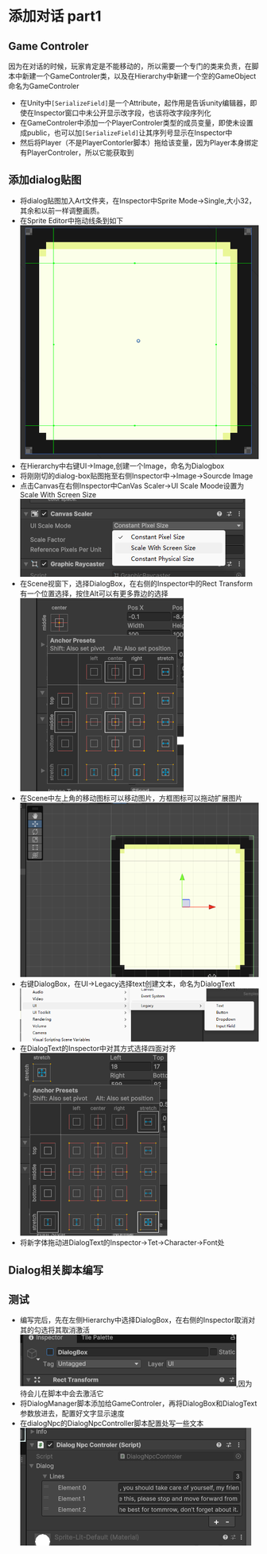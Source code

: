 # 添加对话 part1

## Game Controler
因为在对话的时候，玩家肯定是不能移动的，所以需要一个专门的类来负责，在脚本中新建一个GameControler类，以及在Hierarchy中新建一个空的GameObject命名为GameControler
- 在Unity中`[SerializeField]`是一个Attribute，起作用是告诉unity编辑器，即使在Inspector窗口中未公开显示改字段，也该将改字段序列化
- 在GameControler中添加一个PlayerControler类型的成员变量，即使未设置成public，也可以加`[SerializeField]`让其序列号显示在Inspector中
- 然后将Player（不是PlayerContorler脚本）拖给该变量，因为Player本身绑定有PlayerControler，所以它能获取到

## 添加dialog贴图
- 将dialog贴图加入Art文件夹，在Inspector中Sprite Mode->Single,大小32，其余和以前一样调整画质。
- 在Sprite Editor中拖动线条到如下
![alt text](images/07_dialog_sprite.png)
- 在Hierarchy中右键UI->Image,创建一个Image，命名为Dialogbox
- 将刚刚切的dialog-box贴图拖至右侧Inspector中->Image->Sourcde Image
- 点击Canvas在右侧Inspector中CanVas Scaler->UI Scale Moode设置为Scale With Screen Size
![alt text](images/07_ui_scale_mode.png)
- 在Scene视窗下，选择DialogBox，在右侧的Inspector中的Rect Transform有一个位置选择，按住Alt可以有更多靠边的选择
![alt text](images/07_rect_transform.png)
- 在Scene中左上角的移动图标可以移动图片，方框图标可以拖动扩展图片
![alt text](images/07_image_operation.png)
- 右键DialogBox，在UI->Legacy选择text创建文本，命名为DialogText
![alt text](images/07_text_creating.png)
- 在DialogText的Inspector中对其方式选择四面对齐
![alt text](images/07_text_agin.png)
- 将新字体拖动进DialogText的Inspector->Tet->Character->Font处
## Dialog相关脚本编写

## 测试
- 编写完后，先在左侧Hierarchy中选择DialogBox，在右侧的Inspector取消对其的勾选将其取消激活
![alt text](images/07_deactivate_dialog_box.png),因为待会儿在脚本中会去激活它
- 将DialogManager脚本添加给GameControler，再将DialogBox和DialogText参数放进去，配置好文字显示速度
- 在dialogNpc的DialogNpcController脚本配置处写一些文本
![alt text](images/07_adding_context_for_dialog.png)